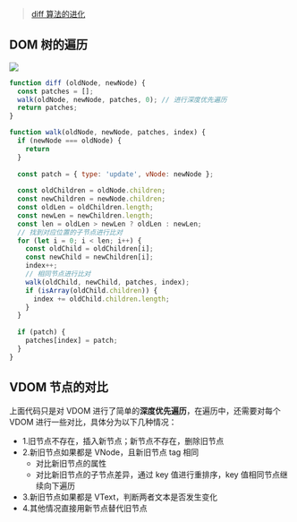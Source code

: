 > [diff 算法的进化](https://blog.shenfq.com/2019/%E8%99%9A%E6%8B%9F-dom-%E5%88%B0%E5%BA%95%E6%98%AF%E4%BB%80%E4%B9%88%EF%BC%9F/#diff-%E7%AE%97%E6%B3%95%E7%9A%84%E8%BF%9B%E5%8C%96)

## DOM 树的遍历
![](https://file.shenfq.com/FsioVJQiRylzBQN3quCjf2H0s287.gif)

```js
function diff (oldNode, newNode) {
  const patches = [];
  walk(oldNode, newNode, patches, 0); // 进行深度优先遍历 
  return patches;
}

function walk(oldNode, newNode, patches, index) {
  if (newNode === oldNode) {
    return
  }
  
  const patch = { type: 'update', vNode: newNode };
  
  const oldChildren = oldNode.children;
  const newChildren = newNode.children;
  const oldLen = oldChildren.length;
  const newLen = newChildren.length;
  const len = oldLen > newLen ? oldLen : newLen;
  // 找到对应位置的子节点进行比对 
  for (let i = 0; i < len; i++) {
    const oldChild = oldChildren[i];
    const newChild = newChildren[i];
    index++;
    // 相同节点进行比对 
    walk(oldChild, newChild, patches, index);
    if (isArray(oldChild.children)) {
      index += oldChild.children.length;
    }
  }
  
  if (patch) {
    patches[index] = patch;
  }
}
```

## VDOM 节点的对比
上面代码只是对 VDOM 进行了简单的**深度优先遍历**，在遍历中，还需要对每个 VDOM 进行一些对比，具体分为以下几种情况：

+ 1.旧节点不存在，插入新节点；新节点不存在，删除旧节点
+ 2.新旧节点如果都是 VNode，且新旧节点 tag 相同
    + 对比新旧节点的属性
    + 对比新旧节点的子节点差异，通过 key 值进行重排序，key 值相同节点继续向下遍历
+ 3.新旧节点如果都是 VText，判断两者文本是否发生变化
+ 4.其他情况直接用新节点替代旧节点
